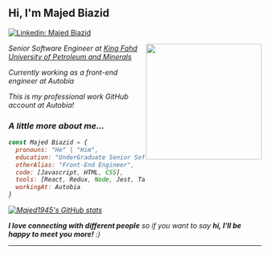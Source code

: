 <h2> Hi, I'm Majed Biazid </h2>  

[![Linkedin: Majed Biazid](https://img.shields.io/badge/-MajedBiazid-blue?style=flat-square&logo=Linkedin&logoColor=white&link=https://www.linkedin.com/in/majed-biazid-174b1b260/)](https://www.linkedin.com/in/majed-biazid-174b1b260/)

<img align='right' src="https://autobia.co/static/media/autobia.f9623154.png" width="230">
<p><em>Senior Software Engineer at <a href="">King Fahd University of Petroleum and Minerals</a><img 
</em></p>
<p>Currently working as a front-end engineer at Autobia</p>
<p>This is my professional work GitHub account at Autobia!</p>

### A little more about me...  

```javascript
const Majed Biazid = {
  pronouns: "He" | "Him",
  education: "UnderGraduate Senior Software Student",
  otherAlias: "Front-End Engineer",
  code: [Javascript, HTML, CSS],
  tools: [React, Redux, Node, Jest, Tailwind, MUI5, AlgoliaSearch, MongoDB, Firebase, React Native],
  workingAt: Autobia
}
```
[![Majed1945's GitHub stats](https://github-readme-stats.vercel.app/api?username=Majed1945&show_icons=true&theme=radical)](https://github.com/Majed1945)


<em><b>I love connecting with different people</b> so if you want to say <b>hi, I'll be happy to meet you more!</b> :)</em>

---
